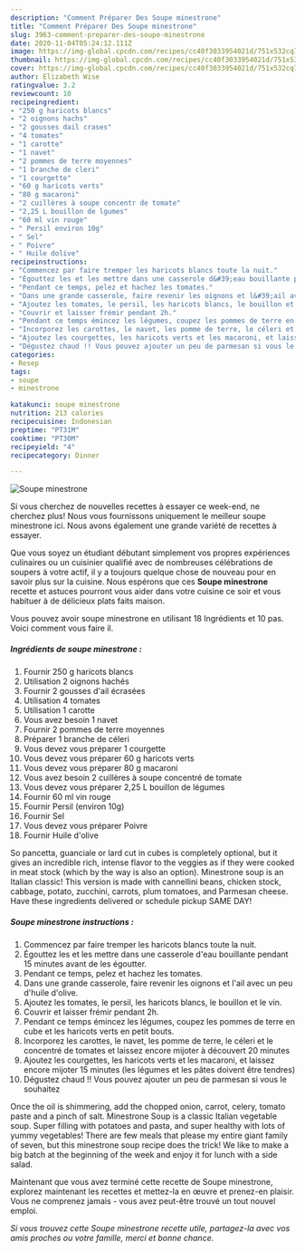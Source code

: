 ```yaml
---
description: "Comment Préparer Des Soupe minestrone"
title: "Comment Préparer Des Soupe minestrone"
slug: 3963-comment-preparer-des-soupe-minestrone
date: 2020-11-04T05:24:12.111Z
image: https://img-global.cpcdn.com/recipes/cc40f3033954021d/751x532cq70/soupe-minestrone-photo-principale-de-la-recette.jpg
thumbnail: https://img-global.cpcdn.com/recipes/cc40f3033954021d/751x532cq70/soupe-minestrone-photo-principale-de-la-recette.jpg
cover: https://img-global.cpcdn.com/recipes/cc40f3033954021d/751x532cq70/soupe-minestrone-photo-principale-de-la-recette.jpg
author: Elizabeth Wise
ratingvalue: 3.2
reviewcount: 10
recipeingredient:
- "250 g haricots blancs"
- "2 oignons hachs"
- "2 gousses dail crases"
- "4 tomates"
- "1 carotte"
- "1 navet"
- "2 pommes de terre moyennes"
- "1 branche de cleri"
- "1 courgette"
- "60 g haricots verts"
- "80 g macaroni"
- "2 cuillères à soupe concentr de tomate"
- "2,25 L bouillon de lgumes"
- "60 ml vin rouge"
- " Persil environ 10g"
- " Sel"
- " Poivre"
- " Huile dolive"
recipeinstructions:
- "Commencez par faire tremper les haricots blancs toute la nuit."
- "Égouttez les et les mettre dans une casserole d&#39;eau bouillante pendant 15 minutes avant de les égoutter."
- "Pendant ce temps, pelez et hachez les tomates."
- "Dans une grande casserole, faire revenir les oignons et l&#39;ail avec un peu d&#39;huile d&#39;olive."
- "Ajoutez les tomates, le persil, les haricots blancs, le bouillon et le vin."
- "Couvrir et laisser frémir pendant 2h."
- "Pendant ce temps émincez les légumes, coupez les pommes de terre en cube et les haricots verts en petit bouts."
- "Incorporez les carottes, le navet, les pomme de terre, le céleri et le concentré de tomates et laissez encore mijoter à découvert 20 minutes"
- "Ajoutez les courgettes, les haricots verts et les macaroni, et laissez encore mijoter 15 minutes (les légumes et les pâtes doivent être tendres)"
- "Dégustez chaud !! Vous pouvez ajouter un peu de parmesan si vous le souhaitez"
categories:
- Resep
tags:
- soupe
- minestrone

katakunci: soupe minestrone 
nutrition: 213 calories
recipecuisine: Indonesian
preptime: "PT31M"
cooktime: "PT30M"
recipeyield: "4"
recipecategory: Dinner

---
```



![Soupe minestrone](https://img-global.cpcdn.com/recipes/cc40f3033954021d/751x532cq70/soupe-minestrone-photo-principale-de-la-recette.jpg)

Si vous cherchez de nouvelles recettes à essayer ce week-end, ne cherchez plus! Nous vous fournissons uniquement le meilleur soupe minestrone ici. Nous avons également une grande variété de recettes à essayer.

Que vous soyez un étudiant débutant simplement vos propres expériences culinaires ou un cuisinier qualifié avec de nombreuses célébrations de soupers à votre actif, il y a toujours quelque chose de nouveau pour en savoir plus sur la cuisine. Nous espérons que ces <strong> Soupe minestrone </strong> recette et astuces pourront vous aider dans votre cuisine ce soir et vous habituer à de délicieux plats faits maison.

<!--inarticleads1-->

Vous pouvez avoir soupe minestrone en utilisant 18 Ingrédients et 10 pas. Voici comment vous faire il.

##### Ingrédients de soupe minestrone :

1. Fournir 250 g haricots blancs
1. Utilisation 2 oignons hachés
1. Fournir 2 gousses d&#39;ail écrasées
1. Utilisation 4 tomates
1. Utilisation 1 carotte
1. Vous avez besoin 1 navet
1. Fournir 2 pommes de terre moyennes
1. Préparer 1 branche de céleri
1. Vous devez vous préparer 1 courgette
1. Vous devez vous préparer 60 g haricots verts
1. Vous devez vous préparer 80 g macaroni
1. Vous avez besoin 2 cuillères à soupe concentré de tomate
1. Vous devez vous préparer 2,25 L bouillon de légumes
1. Fournir 60 ml vin rouge
1. Fournir  Persil (environ 10g)
1. Fournir  Sel
1. Vous devez vous préparer  Poivre
1. Fournir  Huile d&#39;olive


So pancetta, guanciale or lard cut in cubes is completely optional, but it gives an incredible rich, intense flavor to the veggies as if they were cooked in meat stock (which by the way is also an option). Minestrone soup is an Italian classic! This version is made with cannellini beans, chicken stock, cabbage, potato, zucchini, carrots, plum tomatoes, and Parmesan cheese. Have these ingredients delivered or schedule pickup SAME DAY! 

<!--inarticleads2-->

##### Soupe minestrone instructions :

1. Commencez par faire tremper les haricots blancs toute la nuit.
1. Égouttez les et les mettre dans une casserole d&#39;eau bouillante pendant 15 minutes avant de les égoutter.
1. Pendant ce temps, pelez et hachez les tomates.
1. Dans une grande casserole, faire revenir les oignons et l&#39;ail avec un peu d&#39;huile d&#39;olive.
1. Ajoutez les tomates, le persil, les haricots blancs, le bouillon et le vin.
1. Couvrir et laisser frémir pendant 2h.
1. Pendant ce temps émincez les légumes, coupez les pommes de terre en cube et les haricots verts en petit bouts.
1. Incorporez les carottes, le navet, les pomme de terre, le céleri et le concentré de tomates et laissez encore mijoter à découvert 20 minutes
1. Ajoutez les courgettes, les haricots verts et les macaroni, et laissez encore mijoter 15 minutes (les légumes et les pâtes doivent être tendres)
1. Dégustez chaud !! Vous pouvez ajouter un peu de parmesan si vous le souhaitez


Once the oil is shimmering, add the chopped onion, carrot, celery, tomato paste and a pinch of salt. Minestrone Soup is a classic Italian vegetable soup. Super filling with potatoes and pasta, and super healthy with lots of yummy vegetables! There are few meals that please my entire giant family of seven, but this minestrone soup recipe does the trick! We like to make a big batch at the beginning of the week and enjoy it for lunch with a side salad. 

<!--inarticleads1-->

<p>
Maintenant que vous avez terminé cette recette de Soupe minestrone, explorez maintenant les recettes et mettez-la en œuvre et prenez-en plaisir. Vous ne comprenez jamais - vous avez peut-être trouvé un tout nouvel emploi.
</p>

<p>
<i>Si vous trouvez cette Soupe minestrone recette utile, partagez-la avec vos amis proches ou votre famille, merci et bonne chance.</i>
</p>
